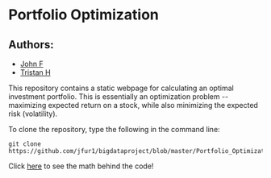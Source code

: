 # Portfolio Optimization

## Authors: 
* [John F](https://github.com/jfur1)
* [Tristan H](https://github.com/tristanhanna)        

This repository contains a static webpage for calculating an optimal investment portfolio. This is essentially an optimization problem -- maximizing expected return on a stock, while also minimizing the expected risk (volatility). 

To clone the repository, type the following in the command line:
```
git clone https://github.com/jfur1/bigdataproject/blob/master/Portfolio_Optimization.pdf
```

Click [here](https://github.com/jfur1/bigdataproject/blob/master/Portfolio_Optimization.pdf) to see the math behind the code!
